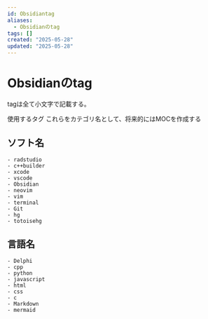 ```yaml
---
id: Obsidiantag
aliases:
  - Obsidianのtag
tags: []
created: "2025-05-28"
updated: "2025-05-28"
---
```


# Obsidianのtag
tagは全て小文字で記載する。

使用するタグ
これらをカテゴリ名として、将来的にはMOCを作成する

## ソフト名
    - radstudio
    - c++builder
    - xcode
    - vscode
    - Obsidian
    - neovim
    - vim
    - terminal
    - Git
    - hg
    - totoisehg

## 言語名
    - Delphi
    - cpp
    - python
    - javascript
    - html
    - css
    - c
    - Markdown
    - mermaid
